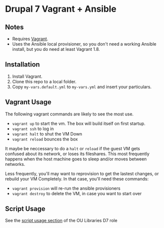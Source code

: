 # Drupal 7 Vagrant + Ansible

##  Notes

* Requires [Vagrant](https://www.vagrantup.com/downloads.html). 
* Uses the Ansible local provisioner, so you don't need a working Ansible install, but you do need at least Vagrant 1.8.


## Installation

1. Install Vagrant.
1. Clone this repo to a local folder.
1. Copy `my-vars.default.yml` to `my-vars.yml` and insert your particulars.


## Vagrant Usage 

The following vagrant commands are likely to see the most use. 

* `vagrant up` to start the vm. The box will build itself on first startup. 
* `vagrant ssh` to log in
* `vagrant halt` to shut the VM Down
* `vagrant reload` bounces the box

It maybe be neccessary to do a `halt` or `reload` if the guest VM gets confused about its network, or loses its fileshares. This most frequently happens when the host machine goes to sleep and/or moves between networks.

Less frequently, you'll may want to reprovision to get the lastest changes, or rebuild your VM Completely. In that case, you'll need these commands:
* `vagrant provision` will re-run the ansible provisioners
* `vagrant destroy` to delete the VM, in case you want to start over

## Script Usage

See the [script usage section](https://github.com/OULibraries/ansible-role-d7#script-usage) of the OU Libraries D7 role
